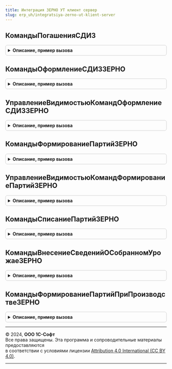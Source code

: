```yaml
---
title: Интеграция ЗЕРНО УТ клиент сервер
slug: erp_uh/integratsiya-zerno-ut-klient-server
---
```



## КомандыПогашенияСДИЗ
<details style="margin: 1em 0; padding: 0.5em; border: 1px solid #ccc; border-radius: 6px;">

<summary style="font-weight: bold; cursor: pointer;">Описание, пример вызова</summary>

```bsl

// Заполняет структуру команд для динамического формирования доступных для создания документов на основании.
//
// Параметры:
// 	Команды - Структура - Исходящий, структура команд динамически формируемых для создания документов на основании.
//
Процедура КомандыПогашенияСДИЗ(Команды) Экспорт
```

Пример вызова
```bsl
ИнтеграцияЗЕРНОУТКлиентСервер.КомандыПогашенияСДИЗ(Команды) 
```
</details>

## КомандыОформлениеСДИЗЗЕРНО
<details style="margin: 1em 0; padding: 0.5em; border: 1px solid #ccc; border-radius: 6px;">

<summary style="font-weight: bold; cursor: pointer;">Описание, пример вызова</summary>

```bsl

// Заполняет структуру команд для динамического формирования доступных для создания документов на основании.
//
// Параметры:
// 	Команды - Структура - Исходящий, структура команд динамически формируемых для создания документов на основании.
//
Процедура КомандыОформлениеСДИЗЗЕРНО(Команды) Экспорт
```

Пример вызова
```bsl
ИнтеграцияЗЕРНОУТКлиентСервер.КомандыОформлениеСДИЗЗЕРНО(Команды) 
```
</details>

## УправлениеВидимостьюКомандОформлениеСДИЗЗЕРНО
<details style="margin: 1em 0; padding: 0.5em; border: 1px solid #ccc; border-radius: 6px;">

<summary style="font-weight: bold; cursor: pointer;">Описание, пример вызова</summary>

```bsl

// Устанавливает видимость команд динамически формируемых для создания документов на основании.
//
// Параметры:
// 	Форма   - ФормаКлиентскогоПриложения - Форма на которой находятся вызова команд.
// 	Команды - Структура - структура команд динамически формируемых для создания документов на основании.
//
Процедура УправлениеВидимостьюКомандОформлениеСДИЗЗЕРНО(Форма, Команды) Экспорт
```

Пример вызова
```bsl
ИнтеграцияЗЕРНОУТКлиентСервер.УправлениеВидимостьюКомандОформлениеСДИЗЗЕРНО(Форма, Команды) 
```
</details>

## КомандыФормированиеПартийЗЕРНО
<details style="margin: 1em 0; padding: 0.5em; border: 1px solid #ccc; border-radius: 6px;">

<summary style="font-weight: bold; cursor: pointer;">Описание, пример вызова</summary>

```bsl

// Заполняет структуру команд для динамического формирования доступных для создания документов на основании.
//
// Параметры:
// 	Команды - Структура - Исходящий, структура команд динамически формируемых для создания документов на основании.
//
Процедура КомандыФормированиеПартийЗЕРНО(Команды) Экспорт
```

Пример вызова
```bsl
ИнтеграцияЗЕРНОУТКлиентСервер.КомандыФормированиеПартийЗЕРНО(Команды) 
```
</details>

## УправлениеВидимостьюКомандФормированиеПартийЗЕРНО
<details style="margin: 1em 0; padding: 0.5em; border: 1px solid #ccc; border-radius: 6px;">

<summary style="font-weight: bold; cursor: pointer;">Описание, пример вызова</summary>

```bsl

// Устанавливает видимость команд динамически формируемых для создания документов на основании.
//
// Параметры:
// 	Форма   - ФормаКлиентскогоПриложения - Форма на которой находятся вызова команд.
// 	Команды - Структура - структура команд динамически формируемых для создания документов на основании.
//
Процедура УправлениеВидимостьюКомандФормированиеПартийЗЕРНО(Форма, Команды) Экспорт
```

Пример вызова
```bsl
ИнтеграцияЗЕРНОУТКлиентСервер.УправлениеВидимостьюКомандФормированиеПартийЗЕРНО(Форма, Команды) 
```
</details>

## КомандыСписаниеПартийЗЕРНО
<details style="margin: 1em 0; padding: 0.5em; border: 1px solid #ccc; border-radius: 6px;">

<summary style="font-weight: bold; cursor: pointer;">Описание, пример вызова</summary>

```bsl

// Заполняет структуру команд для динамического формирования доступных для создания документов на основании.
//
// Параметры:
// 	Команды - Структура - Исходящий, структура команд динамически формируемых для создания документов на основании.
//
Процедура КомандыСписаниеПартийЗЕРНО(Команды) Экспорт
```

Пример вызова
```bsl
ИнтеграцияЗЕРНОУТКлиентСервер.КомандыСписаниеПартийЗЕРНО(Команды) 
```
</details>

## КомандыВнесениеСведенийОСобранномУрожаеЗЕРНО
<details style="margin: 1em 0; padding: 0.5em; border: 1px solid #ccc; border-radius: 6px;">

<summary style="font-weight: bold; cursor: pointer;">Описание, пример вызова</summary>

```bsl

// Заполняет структуру команд для динамического формирования доступных для создания документов на основании.
//
// Параметры:
// 	Команды - Структура - Исходящий, структура команд динамически формируемых для создания документов на основании.
//
Процедура КомандыВнесениеСведенийОСобранномУрожаеЗЕРНО(Команды) Экспорт
```

Пример вызова
```bsl
ИнтеграцияЗЕРНОУТКлиентСервер.КомандыВнесениеСведенийОСобранномУрожаеЗЕРНО(Команды) 
```
</details>

## КомандыФормированиеПартийПриПроизводствеЗЕРНО
<details style="margin: 1em 0; padding: 0.5em; border: 1px solid #ccc; border-radius: 6px;">

<summary style="font-weight: bold; cursor: pointer;">Описание, пример вызова</summary>

```bsl

// Заполняет структуру команд для динамического формирования доступных для создания документов на основании.
//
// Параметры:
// 	Команды - Структура - Исходящий, структура команд динамически формируемых для создания документов на основании.
//
Процедура КомандыФормированиеПартийПриПроизводствеЗЕРНО(Команды) Экспорт
```

Пример вызова
```bsl
ИнтеграцияЗЕРНОУТКлиентСервер.КомандыФормированиеПартийПриПроизводствеЗЕРНО(Команды) 
```
</details>

---

© 2024, **ООО 1С-Софт**  
Все права защищены. Эта программа и сопроводительные материалы предоставляются  
в соответствии с условиями лицензии [Attribution 4.0 International (CC BY 4.0)](https://creativecommons.org/licenses/by/4.0/legalcode).

---
